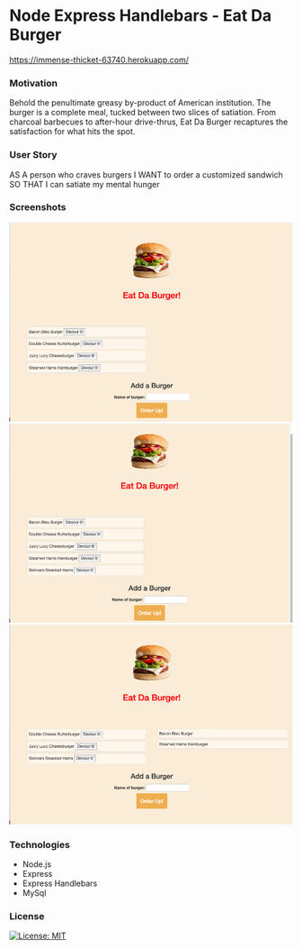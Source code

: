 # Node Express Handlebars - Eat Da Burger

https://immense-thicket-63740.herokuapp.com/

### Motivation

Behold the penultimate greasy by-product of American institution. The burger is a complete meal, tucked between two slices of satiation. From charcoal barbecues to after-hour drive-thrus, Eat Da Burger recaptures the satisfaction for what hits the spot.

### User Story

AS A person who craves burgers
I WANT to order a customized sandwich
SO THAT I can satiate my mental hunger

### Screenshots 

![Screenshot of home page.](public/assets/img/eat1.png)
![Screenshot of added burger.](public/assets/img/eat2.png)
![Screenshot of devoured burgers.](public/assets/img/eat3.png)

### Technologies

* Node.js
* Express
* Express Handlebars
* MySql
  
### License

[![License: MIT](https://img.shields.io/badge/License-MIT-yellow.svg)](https://opensource.org/licenses/MIT)

